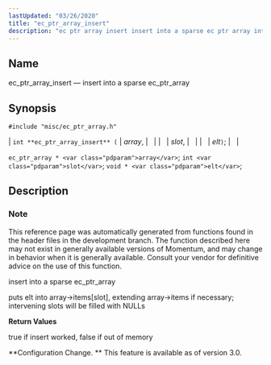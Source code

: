 ```yaml
---
lastUpdated: "03/26/2020"
title: "ec_ptr_array_insert"
description: "ec ptr array insert insert into a sparse ec ptr array int ec ptr array insert array slot elt ec ptr array array int slot void elt This reference page was automatically generated from functions found in the header files in the development branch The function described here may not..."
---
```


<a name="apis.ec_ptr_array_insert"></a> 
## Name

ec_ptr_array_insert — insert into a sparse ec_ptr_array

## Synopsis

`#include "misc/ec_ptr_array.h"`

| `int **ec_ptr_array_insert** (` | <var class="pdparam">array</var>, |   |
|   | <var class="pdparam">slot</var>, |   |
|   | <var class="pdparam">elt</var>`)`; |   |

`ec_ptr_array * <var class="pdparam">array</var>`;
`int <var class="pdparam">slot</var>`;
`void * <var class="pdparam">elt</var>`;<a name="idp58271696"></a> 
## Description

### Note

This reference page was automatically generated from functions found in the header files in the development branch. The function described here may not exist in generally available versions of Momentum, and may change in behavior when it is generally available. Consult your vendor for definitive advice on the use of this function.

insert into a sparse ec_ptr_array

puts elt into array->items[slot], extending array->items if necessary; intervening slots will be filled with NULLs

**<a name="idp58275120"></a> Return Values**

true if insert worked, false if out of memory

**Configuration Change. ** This feature is available as of version 3.0.